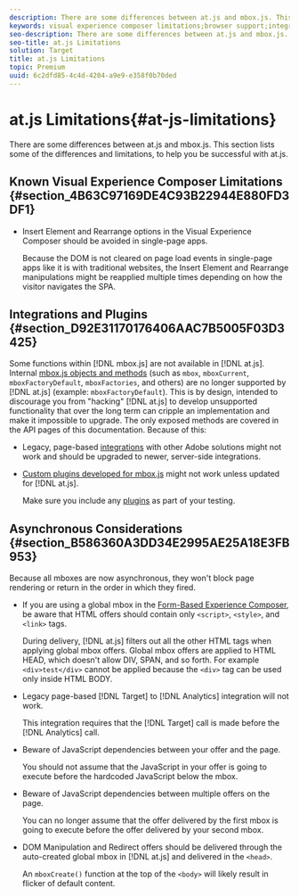 ```yaml
---
description: There are some differences between at.js and mbox.js. This section lists some of the differences and limitations, to help you be successful with at.js.
keywords: visual experience composer limitations;browser support;integrations;plugins;asynchronous considerations
seo-description: There are some differences between at.js and mbox.js. This section lists some of the differences and limitations, to help you be successful with at.js.
seo-title: at.js Limitations
solution: Target
title: at.js Limitations
topic: Premium
uuid: 6c2dfd85-4c4d-4204-a9e9-e358f0b70ded
---
```


# at.js Limitations{#at-js-limitations}

There are some differences between at.js and mbox.js. This section lists some of the differences and limitations, to help you be successful with at.js.

## Known Visual Experience Composer Limitations {#section_4B63C97169DE4C93B22944E880FD3DF1}

* Insert Element and Rearrange options in the Visual Experience Composer should be avoided in single-page apps.

  Because the DOM is not cleared on page load events in single-page apps like it is with traditional websites, the Insert Element and Rearrange manipulations might be reapplied multiple times depending on how the visitor navigates the SPA.

## Integrations and Plugins {#section_D92E31170176406AAC7B5005F03D3425}

Some functions within [!DNL mbox.js] are not available in [!DNL at.js]. Internal [mbox.js objects and methods](../../../../c-target/c-visitor-profile/r-variables-profiles-parameters-methods.md#section_8C78059D15D9452F95636A5640188537) (such as `mbox`, `mboxCurrent`, `mboxFactoryDefault`, `mboxFactories`, and others) are no longer supported by [!DNL at.js] (example: `mboxFactoryDefault`). This is by design, intended to discourage you from "hacking" [!DNL at.js] to develop unsupported functionality that over the long term can cripple an implementation and make it impossible to upgrade. The only exposed methods are covered in the API pages of this documentation. Because of this:

* Legacy, page-based [integrations](../../../../c-implementing-target/c-implementing-target-for-client-side-web/c-how-atjs-works/c-target-atjs-integrations.md#concept_C100BC4F073C4B57A608B309D0157B39) with other Adobe solutions might not work and should be upgraded to newer, server-side integrations. 
* [Custom plugins developed for mbox.js](../../../../c-implementing-target/c-implementing-target-for-client-side-web/t-mbox-download/c-target-atjs-implementation/c-target-atjs-plugins.md#concept_F5D4C0A4DACF41409CC42FDD93B13FAF) might not work unless updated for [!DNL at.js].

  Make sure you include any [plugins](../../../../c-implementing-target/c-implementing-target-for-client-side-web/t-mbox-download/c-target-atjs-implementation/c-target-atjs-plugins.md#concept_F5D4C0A4DACF41409CC42FDD93B13FAF) as part of your testing.

## Asynchronous Considerations {#section_B586360A3DD34E2995AE25A18E3FB953}

Because all mboxes are now asynchronous, they won't block page rendering or return in the order in which they fired.

* If you are using a global mbox in the [Form-Based Experience Composer](../../../../c-experiences/c-experiences.md#section_3643394BD424463C8768F2907DEBCC22), be aware that HTML offers should contain only `<script>`, `<style>`, and `<link>` tags.

  During delivery, [!DNL at.js] filters out all the other HTML tags when applying global mbox offers. Global mbox offers are applied to HTML HEAD, which doesn't allow DIV, SPAN, and so forth. For example `<div>test</div>` cannot be applied because the `<div>` tag can be used only inside HTML BODY. 

* Legacy page-based [!DNL Target] to [!DNL Analytics] integration will not work.

  This integration requires that the [!DNL Target] call is made before the [!DNL Analytics] call. 

* Beware of JavaScript dependencies between your offer and the page.

  You should not assume that the JavaScript in your offer is going to execute before the hardcoded JavaScript below the mbox. 

* Beware of JavaScript dependencies between multiple offers on the page.

  You can no longer assume that the offer delivered by the first mbox is going to execute before the offer delivered by your second mbox. 

* DOM Manipulation and Redirect offers should be delivered through the auto-created global mbox in [!DNL at.js] and delivered in the `<head>`.

  An `mboxCreate()` function at the top of the `<body>` will likely result in flicker of default content.

